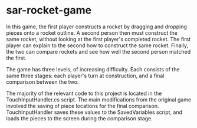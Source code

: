 # sar-rocket-game

In this game, the first player constructs a rocket by dragging and dropping pieces onto a rocket outline. A second person then must construct the same rocket, without looking at the first player's completed rocket. The first player can explain to the second how to construct the same rocket. Finally, the two can compare rockets and see how well the second person matched the first.

The game has three levels, of increasing difficulty. Each consists of the same three stages: each player's turn at construction, and a final comparison between the two.

The majority of the relevant code to this project is located in the TouchInputHandler.cs script. The main modifications from the original game involved the saving of piece locations for the final comparison. TouchInputHandler saves these values to the SavedVariables script, and loads the pieces to the screen during the comparison stage.

